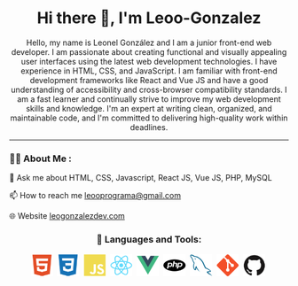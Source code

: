 <div id="header" align="center">
        <h1 align="center">Hi there 👋, I'm Leoo-Gonzalez</h1>
        <p align="center">Hello, my name is Leonel González and I am a junior front-end web developer. 
            I am passionate about creating functional and visually appealing user interfaces using the latest web development technologies.
            I  have experience in HTML, CSS, and JavaScript. 
            I am familiar with front-end development frameworks like React and Vue JS and have a good understanding of accessibility and cross-browser compatibility standards.
            I am a fast learner and continually strive to improve my web development skills and knowledge. 
            I'm an expert at writing clean, organized, and maintainable code, and I'm committed to delivering high-quality work within deadlines.</p>
</div>


---

### 👨‍💻 About Me :

💬 Ask me about HTML, CSS, Javascript, React JS, Vue JS, PHP, MySQL

📫 How to reach me leooprograma@gmail.com

🌐 Website [leogonzalezdev.com](www.leogonzalezdev.com)

<div align="center">
    <h3>🔨 Languages and Tools:</h3>
    <img src="https://github.com/devicons/devicon/blob/master/icons/html5/html5-plain.svg" title="HTML5" alt="HTML" width="40" height="40"/>&nbsp;
    <img src="https://github.com/devicons/devicon/blob/master/icons/css3/css3-plain.svg" title="CCS3" alt="CSS3" width="40" height="40"/>&nbsp;
    <img src="https://github.com/devicons/devicon/blob/master/icons/javascript/javascript-plain.svg" title="JAVASCRIPT" alt="JAVASCRIPT" width="40" height="40"/>&nbsp;
    <img src="https://github.com/devicons/devicon/blob/master/icons/react/react-original.svg" title="REACT JS" alt="REACT" width="40" height="40"/>&nbsp;
    <img src="https://github.com/devicons/devicon/blob/master/icons/vuejs/vuejs-original.svg" title="VUE JS" alt="VUE" width="40" height="40"/>&nbsp;
    <img src="https://github.com/devicons/devicon/blob/master/icons/php/php-plain.svg" title="PHP" alt="PHP" width="40" height="40"/>&nbsp;
    <img src="https://github.com/devicons/devicon/blob/master/icons/mysql/mysql-plain.svg" title="MySQL" alt="MYSQL" width="40" height="40"/>&nbsp;
    <img src="https://github.com/devicons/devicon/blob/master/icons/git/git-plain.svg" title="GIT" alt="GIT" width="40" height="40"/>&nbsp;
    <img src="https://github.com/devicons/devicon/blob/master/icons/github/github-original.svg" title="GITHUB" alt="GITHUB" width="40" height="40"/>&nbsp;
</div>



